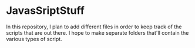 # JavasSriptStuff
In this repository, I plan to add different files in order to keep track of the scripts that are out there. I hope to make separate folders that'll contain the various types of script. 
